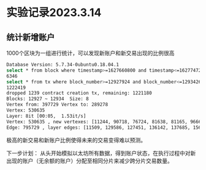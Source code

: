 # 实验记录2023.3.14

## 统计新增账户

1000个区块为一组进行统计，可以发现新账户和新交易出现的比例很高

```sh
Database Version: 5.7.34-0ubuntu0.18.04.1
select * from block where timestamp>=1627660800 and timestamp<=1627747200
6346
select * from tx where block_number>=12927924 and block_number<=12934269
1222419
dropped 1239 contract creation tx, remaining: 1221180
Blocks: 12927 ~ 12934  Size: 8
Vertex from: 397729 Vertex to: 289278
Vertex: 530635
Layer: 8it [00:05,  1.53it/s]
Vertex: 530635 , new vertexes: [11244, 90718, 76724, 81638, 81165, 96661, 73490, 18995]
Edge: 795729 , layer edges: [11509, 129586, 127451, 136142, 137685, 156040, 138981, 40868] , new edges: [11509, 127403, 117510, 123756, 123279, 140401, 119380, 32491] sum 795729
```

极高的新交易和新账户比例使得未来的交易变得难以预测。

下一步计划：
从头开始模拟以太坊所有数据，得到账户状态，在执行过程中对新出现的账户（无余额的账户）分配至相同分片来减少跨分片交易数量。

